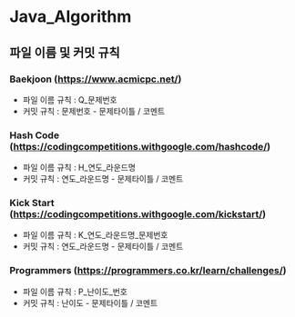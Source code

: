 # Java_Algorithm

## 파일 이름 및 커밋 규칙

### Baekjoon (https://www.acmicpc.net/)
* 파일 이름 규칙 : Q_문제번호
* 커밋 규칙 : 문제번호 - 문제타이틀 / 코멘트

### Hash Code (https://codingcompetitions.withgoogle.com/hashcode/)
* 파일 이름 규칙 : H_연도_라운드명
* 커밋 규칙 : 연도_라운드명 - 문제타이틀 / 코멘트

### Kick Start (https://codingcompetitions.withgoogle.com/kickstart/)
* 파일 이름 규칙 : K_연도_라운드명_문제번호
* 커밋 규칙 : 연도_라운드명 - 문제타이틀 / 코멘트

### Programmers (https://programmers.co.kr/learn/challenges/)
* 파일 이름 규칙 : P_난이도_번호
* 커밋 규칙 : 난이도 - 문제타이틀 / 코멘트
